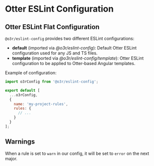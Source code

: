 # Otter ESLint Configuration

## Otter ESLint Flat Configuration

`@o3r/eslint-config` provides two different ESLint configurations:

- **default** (imported via *@o3r/eslint-config*): Default Otter ESLint configuration used for any JS and TS files.
- **template** (imported via *@o3r/eslint-config/template*): Otter ESLint configuration to be applied to Otter-based Angular templates.

Example of configuration:
```javascript
import o3rConfig from '@o3r/eslint-config';

export default [
  ...o3rConfig,
  {
    name: 'my-project-rules',
    rules: {
      // ...
    }
  }
];
```

## Warnings

When a rule is set to `warn` in our config, it will be set to `error` on the next major.
